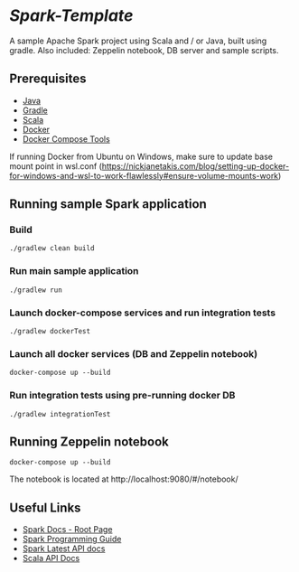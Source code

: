 # _Spark-Template_
A sample Apache Spark project using Scala and / or Java, built using gradle. Also included: Zeppelin notebook, DB server and sample scripts.  


## Prerequisites
- [Java](https://java.com/en/download/)
- [Gradle](https://gradle.org/)
- [Scala](https://www.scala-lang.org/)
- [Docker](https://www.docker.com/)
- [Docker Compose Tools](https://docs.docker.com/compose/install/)

If running Docker from Ubuntu on Windows, make sure to update base mount point in wsl.conf (https://nickjanetakis.com/blog/setting-up-docker-for-windows-and-wsl-to-work-flawlessly#ensure-volume-mounts-work)  

## Running sample Spark application

### Build
`./gradlew clean build`
### Run main sample application
`./gradlew run`
### Launch docker-compose services and run integration tests
`./gradlew dockerTest`
### Launch all docker services (DB and Zeppelin notebook)
`docker-compose up --build`
### Run integration tests using pre-running docker DB
`./gradlew integrationTest`


## Running Zeppelin notebook
`docker-compose up --build`

The notebook is located at http://localhost:9080/#/notebook/

## Useful Links
- [Spark Docs - Root Page](http://spark.apache.org/docs/latest/)
- [Spark Programming Guide](http://spark.apache.org/docs/latest/programming-guide.html)
- [Spark Latest API docs](http://spark.apache.org/docs/latest/api/)
- [Scala API Docs](http://www.scala-lang.org/api/2.12.1/scala/)
 
